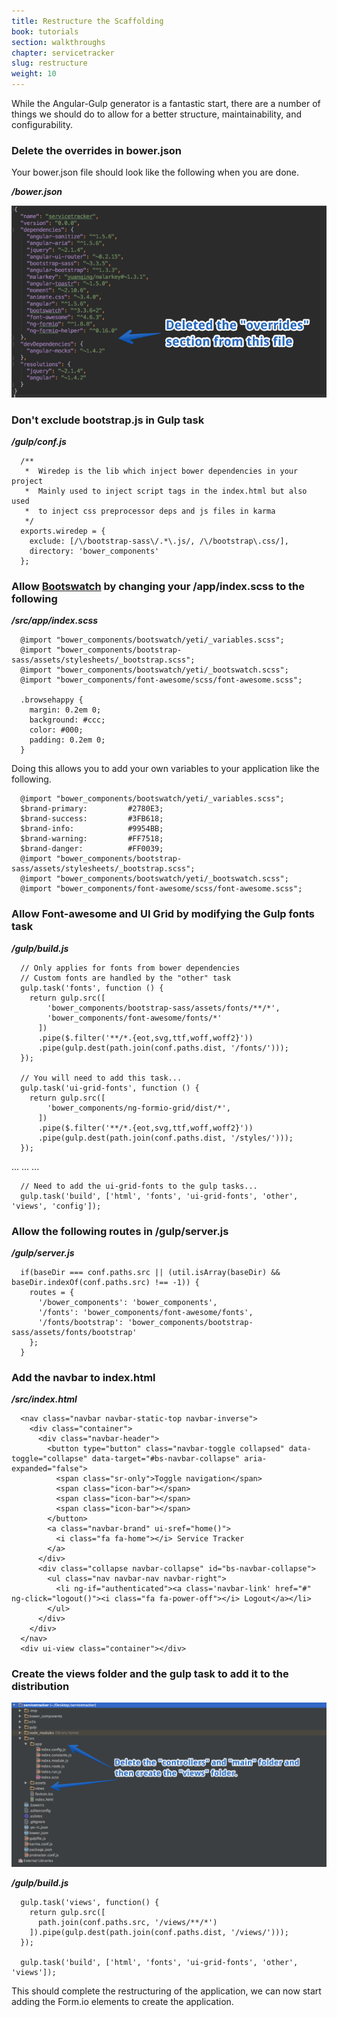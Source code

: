```yaml
---
title: Restructure the Scaffolding
book: tutorials
section: walkthroughs
chapter: servicetracker
slug: restructure
weight: 10
---
```

While the Angular-Gulp generator is a fantastic start, there are a number of things we should do to allow for a better structure, maintainability, and configurability.

### Delete the overrides in bower.json

Your bower.json file should look like the following when you are done.

***/bower.json***

![](/assets/img/tutorials/walkthroughs/servicetracker/restructure-delete-overrides.png)

### Don't exclude bootstrap.js in Gulp task

***/gulp/conf.js***

```
  /**
   *  Wiredep is the lib which inject bower dependencies in your project
   *  Mainly used to inject script tags in the index.html but also used
   *  to inject css preprocessor deps and js files in karma
   */
  exports.wiredep = {
    exclude: [/\/bootstrap-sass\/.*\.js/, /\/bootstrap\.css/],
    directory: 'bower_components'
  };
```

### Allow [Bootswatch](https://bootswatch.com/) by changing your /app/index.scss to the following

***/src/app/index.scss***

```
  @import "bower_components/bootswatch/yeti/_variables.scss";
  @import "bower_components/bootstrap-sass/assets/stylesheets/_bootstrap.scss";
  @import "bower_components/bootswatch/yeti/_bootswatch.scss";
  @import "bower_components/font-awesome/scss/font-awesome.scss";

  .browsehappy {
    margin: 0.2em 0;
    background: #ccc;
    color: #000;
    padding: 0.2em 0;
  }
```

Doing this allows you to add your own variables to your application like the following.

```
  @import "bower_components/bootswatch/yeti/_variables.scss";
  $brand-primary:         #2780E3;
  $brand-success:         #3FB618;
  $brand-info:            #9954BB;
  $brand-warning:         #FF7518;
  $brand-danger:          #FF0039;
  @import "bower_components/bootstrap-sass/assets/stylesheets/_bootstrap.scss";
  @import "bower_components/bootswatch/yeti/_bootswatch.scss";
  @import "bower_components/font-awesome/scss/font-awesome.scss";
```

### Allow Font-awesome and UI Grid by modifying the Gulp fonts task

***/gulp/build.js***

```
  // Only applies for fonts from bower dependencies
  // Custom fonts are handled by the "other" task
  gulp.task('fonts', function () {
    return gulp.src([
        'bower_components/bootstrap-sass/assets/fonts/**/*',
        'bower_components/font-awesome/fonts/*'
      ])
      .pipe($.filter('**/*.{eot,svg,ttf,woff,woff2}'))
      .pipe(gulp.dest(path.join(conf.paths.dist, '/fonts/')));
  });

  // You will need to add this task...
  gulp.task('ui-grid-fonts', function () {
    return gulp.src([
        'bower_components/ng-formio-grid/dist/*',
      ])
      .pipe($.filter('**/*.{eot,svg,ttf,woff,woff2}'))
      .pipe(gulp.dest(path.join(conf.paths.dist, '/styles/')));
  });
```
...
...
...

```
  // Need to add the ui-grid-fonts to the gulp tasks...
  gulp.task('build', ['html', 'fonts', 'ui-grid-fonts', 'other', 'views', 'config']);
```

### Allow the following routes in /gulp/server.js

***/gulp/server.js***

```
  if(baseDir === conf.paths.src || (util.isArray(baseDir) && baseDir.indexOf(conf.paths.src) !== -1)) {
    routes = {
      '/bower_components': 'bower_components',
      '/fonts': 'bower_components/font-awesome/fonts',
      '/fonts/bootstrap': 'bower_components/bootstrap-sass/assets/fonts/bootstrap'
    };
  }
```

### Add the navbar to index.html

***/src/index.html***

```
  <nav class="navbar navbar-static-top navbar-inverse">
    <div class="container">
      <div class="navbar-header">
        <button type="button" class="navbar-toggle collapsed" data-toggle="collapse" data-target="#bs-navbar-collapse" aria-expanded="false">
          <span class="sr-only">Toggle navigation</span>
          <span class="icon-bar"></span>
          <span class="icon-bar"></span>
          <span class="icon-bar"></span>
        </button>
        <a class="navbar-brand" ui-sref="home()">
          <i class="fa fa-home"></i> Service Tracker
        </a>
      </div>
      <div class="collapse navbar-collapse" id="bs-navbar-collapse">
        <ul class="nav navbar-nav navbar-right">
          <li ng-if="authenticated"><a class='navbar-link' href="#" ng-click="logout()"><i class="fa fa-power-off"></i> Logout</a></li>
        </ul>
      </div>
    </div>
  </nav>
  <div ui-view class="container"></div>
```

### Create the views folder and the gulp task to add it to the distribution

![](/assets/img/tutorials/walkthroughs/servicetracker/restructure-views.png)

***/gulp/build.js***

```
  gulp.task('views', function() {
    return gulp.src([
      path.join(conf.paths.src, '/views/**/*')
    ]).pipe(gulp.dest(path.join(conf.paths.dist, '/views/')));
  });

  gulp.task('build', ['html', 'fonts', 'ui-grid-fonts', 'other', 'views']);
```

This should complete the restructuring of the application, we can now start adding the Form.io elements to create the application.